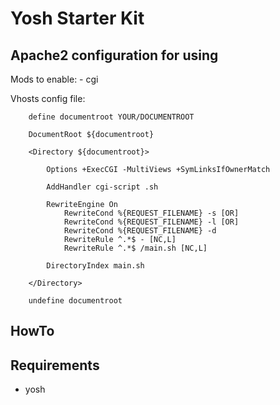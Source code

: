 # Yosh Starter Kit

## Apache2 configuration for using

Mods to enable:
    - cgi

Vhosts config file:
```
    define documentroot YOUR/DOCUMENTROOT

    DocumentRoot ${documentroot}

    <Directory ${documentroot}>

        Options +ExecCGI -MultiViews +SymLinksIfOwnerMatch 

        AddHandler cgi-script .sh

        RewriteEngine On
            RewriteCond %{REQUEST_FILENAME} -s [OR]
            RewriteCond %{REQUEST_FILENAME} -l [OR]
            RewriteCond %{REQUEST_FILENAME} -d
            RewriteRule ^.*$ - [NC,L]
            RewriteRule ^.*$ /main.sh [NC,L]

        DirectoryIndex main.sh

    </Directory>

    undefine documentroot
```

## HowTo

 

## Requirements
- yosh
